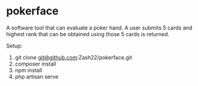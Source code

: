 # pokerface
A software tool that can evaluate a poker hand. A user submits 5 cards and highest rank that can be obtained using those 5 cards is returned.

Setup:

1. git clone git@github.com:Zash22/pokerface.git
2. composer install
3. npm install
3. php artisan serve
